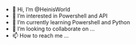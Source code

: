 - 👋 Hi, I’m @HeinisWorld
- 👀 I’m interested in Powershell and API
- 🌱 I’m currently learning Powershell and Python
- 💞️ I’m looking to collaborate on ...
- 📫 How to reach me ...

<!---
HeinisWorld/HeinisWorld is a ✨ special ✨ repository because its `README.md` (this file) appears on your GitHub profile.
You can click the Preview link to take a look at your changes.
--->
